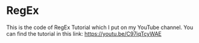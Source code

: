 # RegEx
This is the code of RegEx Tutorial which I put on my YouTube channel. You can find the tutorial in this link: https://youtu.be/C97iqTcyWAE
